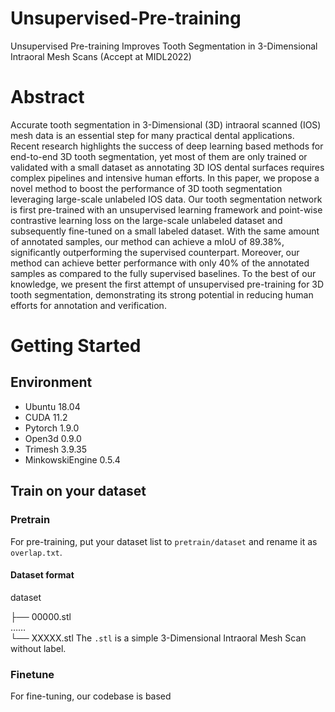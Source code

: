 # Unsupervised-Pre-training
Unsupervised Pre-training Improves Tooth Segmentation in 3-Dimensional Intraoral Mesh Scans (Accept at MIDL2022)
# Abstract
Accurate tooth segmentation in 3-Dimensional (3D) intraoral scanned (IOS) mesh data
is an essential step for many practical dental applications. Recent research highlights the
success of deep learning based methods for end-to-end 3D tooth segmentation, yet most
of them are only trained or validated with a small dataset as annotating 3D IOS dental
surfaces requires complex pipelines and intensive human efforts. In this paper, we propose
a novel method to boost the performance of 3D tooth segmentation leveraging large-scale
unlabeled IOS data. Our tooth segmentation network is first pre-trained with an unsupervised learning framework and point-wise contrastive learning loss on the large-scale
unlabeled dataset and subsequently fine-tuned on a small labeled dataset. With the same
amount of annotated samples, our method can achieve a mIoU of 89.38%, significantly
outperforming the supervised counterpart. Moreover, our method can achieve better performance with only 40% of the annotated samples as compared to the fully supervised
baselines. To the best of our knowledge, we present the first attempt of unsupervised pre-training for 3D tooth segmentation, demonstrating its strong potential in reducing human
efforts for annotation and verification.
# Getting Started
## Environment
* Ubuntu 18.04
* CUDA 11.2
* Pytorch 1.9.0
* Open3d 0.9.0
* Trimesh 3.9.35
* MinkowskiEngine 0.5.4
## Train on your dataset
### Pretrain
For pre-training, put your dataset list to ``pretrain/dataset`` and rename it as ``overlap.txt``.
#### Dataset format
dataset

├── 00000.stl  
 ……  
└── XXXXX.stl
The ``.stl`` is a simple 3-Dimensional Intraoral Mesh Scan without label.
### Finetune
For fine-tuning, our codebase is based
